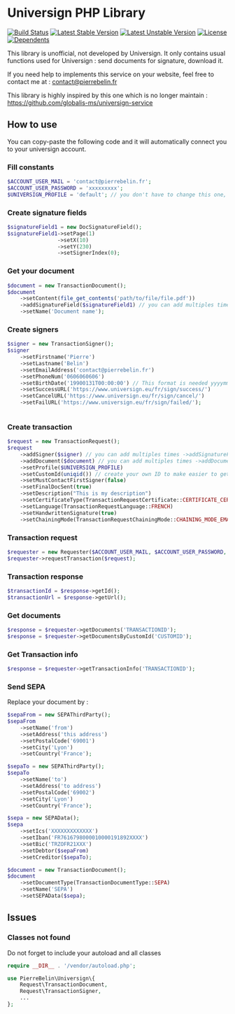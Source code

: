 # Universign PHP Library

[![Build Status](https://travis-ci.org/pierrebelin/universign.svg?branch=master)](https://travis-ci.org/pierrebelin/universign)
[![Latest Stable Version](https://poser.pugx.org/pierrebelin/universign/v)](//packagist.org/packages/pierrebelin/universign)
[![Latest Unstable Version](https://poser.pugx.org/pierrebelin/universign/v/unstable)](//packagist.org/packages/pierrebelin/universign)
[![License](https://poser.pugx.org/pierrebelin/universign/license)](//packagist.org/packages/pierrebelin/universign)
[![Dependents](https://poser.pugx.org/pierrebelin/universign/dependents)](//packagist.org/packages/pierrebelin/universign)

This library is unofficial, not developed by Universign.
It only contains usual functions used for Universign : send documents for signature, download it.

If you need help to implements this service on your website, feel free to contact me at : contact@pierrebelin.fr

This library is highly inspired by this one which is no longer maintain : https://github.com/globalis-ms/universign-service

## How to use

You can copy-paste the following code and it will automatically connect you to your universign account.

### Fill constants

```php
$ACCOUNT_USER_MAIL = 'contact@pierrebelin.fr';
$ACCOUNT_USER_PASSWORD = 'xxxxxxxxx';
$UNIVERSIGN_PROFILE = 'default'; // you don't have to change this one, if you want to, read the manual
```



### Create signature fields

```php
$signatureField1 = new DocSignatureField();
$signatureField1->setPage(1)
                ->setX(10)
                ->setY(230)
                ->setSignerIndex(0);
```

### Get your document

```php
$document = new TransactionDocument();
$document
    ->setContent(file_get_contents('path/to/file/file.pdf'))
    ->addSignatureField($signatureField1) // you can add multiples times ->addSignatureField($signatureField2) etc...
    ->setName('Document name');
```

### Create signers

```php
$signer = new TransactionSigner();
$signer
    ->setFirstname('Pierre')
    ->setLastname('Belin')
    ->setEmailAddress('contact@pierrebelin.fr')
    ->setPhoneNum('0606060606')
    ->setBirthDate('19900131T00:00:00') // This format is needed yyyymmddT00:00:00 as string for 31/01/1990
    ->setSuccessURL('https://www.universign.eu/fr/sign/success/')
    ->setCancelURL('https://www.universign.eu/fr/sign/cancel/')
    ->setFailURL('https://www.universign.eu/fr/sign/failed/');
    
```

### Create transaction

```php
$request = new TransactionRequest();
$request
    ->addSigner($signer) // you can add multiples times ->addSignatureField($signer2) etc...
    ->addDocument($document) // you can add multiples times ->addDocument($document2) etc...
    ->setProfile($UNIVERSIGN_PROFILE)
    ->setCustomId(uniqid()) // create your own ID to make easier to get later
    ->setMustContactFirstSigner(false)
    ->setFinalDocSent(true)
    ->setDescription("This is my description")
    ->setCertificateType(TransactionRequestCertificate::CERTIFICATE_CERTIFIED)
    ->setLanguage(TransactionRequestLanguage::FRENCH)
    ->setHandwrittenSignature(true)
    ->setChainingMode(TransactionRequestChainingMode::CHAINING_MODE_EMAIL);
```

### Transaction request

```php
$requester = new Requester($ACCOUNT_USER_MAIL, $ACCOUNT_USER_PASSWORD, false);
$requester->requestTransaction($request);
```

### Transaction response

```php
$transactionId = $response->getId();
$transactionUrl = $response->getUrl();
```

### Get documents

```php
$response = $requester->getDocuments('TRANSACTIONID');
$response = $requester->getDocumentsByCustomId('CUSTOMID');
```

### Get Transaction info

```php
$response = $requester->getTransactionInfo('TRANSACTIONID');
```

### Send SEPA

Replace your document by :

```php
$sepaFrom = new SEPAThirdParty();
$sepaFrom
    ->setName('from')
    ->setAddress('this address')
    ->setPostalCode('69001')
    ->setCity('Lyon')
    ->setCountry('France');

$sepaTo = new SEPAThirdParty();
$sepaTo
    ->setName('to')
    ->setAddress('to address')
    ->setPostalCode('69002')
    ->setCity('Lyon')
    ->setCountry('France');

$sepa = new SEPAData();
$sepa
    ->setIcs('XXXXXXXXXXXXX')
    ->setIban('FR7616798000010000191892XXXX')
    ->setBic('TRZOFR21XXX')
    ->setDebtor($sepaFrom)
    ->setCreditor($sepaTo);

$document = new TransactionDocument();
$document
    ->setDocumentType(TransactionDocumentType::SEPA)
    ->setName('SEPA')
    ->setSEPAData($sepa);
```

## Issues

### Classes not found

Do not forget to include your autoload and all classes

```php
require __DIR__ . '/vendor/autoload.php';

use PierreBelin\Universign\{
    Request\TransactionDocument, 
    Request\TransactionSigner, 
    ...
};
```

